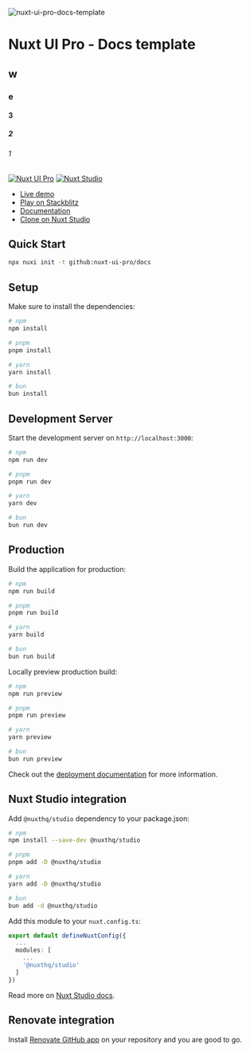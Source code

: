 ![nuxt-ui-pro-docs-template](https://github.com/nuxt-ui-pro/docs/assets/904724/67fc15a7-92f6-4566-95b9-fe099012473c)

# Nuxt UI Pro - Docs template
## w
### e
#### 3
##### 2
###### 1
[![Nuxt UI Pro](https://img.shields.io/badge/Made%20with-Nuxt%20UI%20Pro-00DC82?logo=nuxt.js&labelColor=020420)](https://ui.nuxt.com/pro)
[![Nuxt Studio](https://img.shields.io/badge/Open%20in%20Nuxt%20Studio-18181B?&logo=nuxt.js&logoColor=3BB5EC)](https://nuxt.studio/themes/docs)

- [Live demo](https://nuxt-ui-pro-template-docs.vercel.app/)
- [Play on Stackblitz](https://stackblitz.com/github/nuxt-ui-pro/docs)
- [Documentation](https://ui.nuxt.com/pro/guide)
- [Clone on Nuxt Studio](https://nuxt.studio/themes/docs)

## Quick Start

```bash [Terminal]
npx nuxi init -t github:nuxt-ui-pro/docs
```

## Setup

Make sure to install the dependencies:

```bash
# npm
npm install

# pnpm
pnpm install

# yarn
yarn install

# bun
bun install
```

## Development Server

Start the development server on `http://localhost:3000`:

```bash
# npm
npm run dev

# pnpm
pnpm run dev

# yarn
yarn dev

# bun
bun run dev
```

## Production

Build the application for production:

```bash
# npm
npm run build

# pnpm
pnpm run build

# yarn
yarn build

# bun
bun run build
```

Locally preview production build:

```bash
# npm
npm run preview

# pnpm
pnpm run preview

# yarn
yarn preview

# bun
bun run preview
```

Check out the [deployment documentation](https://nuxt.com/docs/getting-started/deployment) for more information.

## Nuxt Studio integration

Add `@nuxthq/studio` dependency to your package.json:

```bash
# npm
npm install --save-dev @nuxthq/studio

# pnpm
pnpm add -D @nuxthq/studio

# yarn
yarn add -D @nuxthq/studio

# bun
bun add -d @nuxthq/studio
```

Add this module to your `nuxt.config.ts`:

```ts
export default defineNuxtConfig({
  ...
  modules: [
    ...
    '@nuxthq/studio'
  ]
})
```

Read more on [Nuxt Studio docs](https://nuxt.studio/docs/projects/setup).

## Renovate integration

Install [Renovate GitHub app](https://github.com/apps/renovate/installations/select_target) on your repository and you are good to go.
